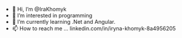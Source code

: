 - 👋 Hi, I’m @IraKhomyk
- 👀 I’m interested in programming
- 🌱 I’m currently learning .Net and Angular.
- 📫 How to reach me ... linkedin.com/in/iryna-khomyk-8a4956205

<!---
IraKhomyk/IraKhomyk is a ✨ special ✨ repository because its `README.md` (this file) appears on your GitHub profile.
You can click the Preview link to take a look at your changes.
--->
